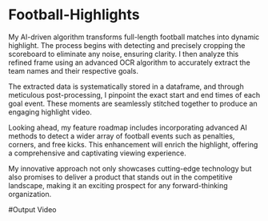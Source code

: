 # Football-Highlights
My AI-driven algorithm transforms full-length football matches into dynamic highlight. The process begins with detecting and precisely cropping the scoreboard to eliminate any noise, ensuring clarity. I then analyze this refined frame using an advanced OCR algorithm to accurately extract the team names and their respective goals.

The extracted data is systematically stored in a dataframe, and through meticulous post-processing, I pinpoint the exact start and end times of each goal event. These moments are seamlessly stitched together to produce an engaging highlight video.

Looking ahead, my feature roadmap includes incorporating advanced AI methods to detect a wider array of football events such as penalties, corners, and free kicks. This enhancement will enrich the highlight, offering a comprehensive and captivating viewing experience.

My innovative approach not only showcases cutting-edge technology but also promises to deliver a product that stands out in the competitive landscape, making it an exciting prospect for any forward-thinking organization.


#Output Video

